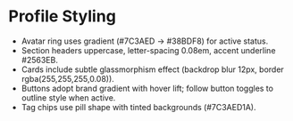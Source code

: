 # Profile Styling

- Avatar ring uses gradient (#7C3AED → #38BDF8) for active status.
- Section headers uppercase, letter-spacing 0.08em, accent underline #2563EB.
- Cards include subtle glassmorphism effect (backdrop blur 12px, border rgba(255,255,255,0.08)).
- Buttons adopt brand gradient with hover lift; follow button toggles to outline style when active.
- Tag chips use pill shape with tinted backgrounds (#7C3AED1A).
